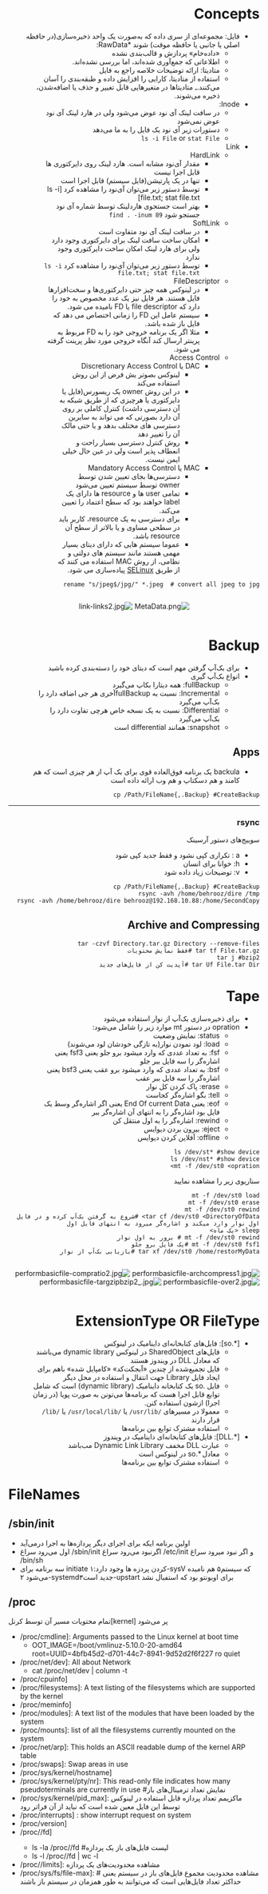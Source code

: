<div dir="rtl">

# Concepts

* فایل: مجموعه‌ای از سری داده که به‌صورت یک واحد ذخیره‌سازی(در حافظه اصلی یا جانبی یا حافظه موقت) شوند
  *RawData:
    * «داده‌خام» پردازش و قالب‌بندى نشده
    * اطلاعاتى كه جمع‌آورى شده‌اند، اما بررسى نشده‌اند.
    * متادیتا: ارائه توضیحات خلاصه راجع به فایل
    * استفاده از متادیتا، کارایی را افزایش داده و طبقه‌بندی را آسان می‌کنند.ـ متادیتا‌ها در متغیرهایی قابل تغییر و حذف یا اضافه‌شدن، ذخیره می‌شوند.
* Inode:
    * در سافت لینک آی نود عوض می‌شود ولی در هارد لینک آی نود عوض نمی‌شود
    * دستورات زیر آی نود یک فایل را به ما می‌دهد
    * `ls -i File` or `stat File`
* Link
    * HardLink
        * مقدار آی‌نود مشابه است. هارد لینک روی دایرکتوری ها قابل اجرا نیست
        * تنها در یک پارتیشن(فایل سیستم) قابل اجرا است
        * توسط دستور زیر می‌توان آی‌نود را مشاهده کرد [ls -i file.txt; stat file.txt]
        * بهتر است جستجوی هاردلینک توسط شماره آی نود جستجو شود `find . -inum 89`
    * SoftLink
        * در سافت لینک آی نود متفاوت است
        * امکان ساخت سافت لینک برای دایرکتوری وجود دارد ولی برای هارد لینک امکان ساخت دایرکتوری وجود ندارد
        * توسط دستور زیر می‌توان آی‌نود را مشاهده کرد `ls -i file.txt; stat file.txt`
    * FileDescriptor
        * در لینوکس همه چیز حتی دایرکتوری‌ها و سخت‌افزارها فایل هستند. هر فایل نیز یک عدد مخصوص به خود را دارد که file descriptor یا FD نامیده می شود.
        * سیستم عامل این FD را زمانی اختصاص می دهد که فایل باز شده باشد.
        * مثلا اگر یک برنامه خروجی خود را به FD مربوط به پرینتر ارسال کند آنگاه خروجی مورد نظر پرینت گرفته می شود.
    * Access Control
        * DAC یا Discretionary Access Control
            * لینوکس بصوتر یش فرض از این روش استفاده می‌کند
            * در این روش owner یک ریسورس(فایل یا دایرکتوری یا هرچیزی که از طریق شبکه به آن دسترسی داشت) کنترل کاملی بر روی آن دارد بصورتی که می تواند به سایرین دسترسی های مختلف بدهد و یا حتی مالک آن را تغییر دهد
            * روش کنترل دسترسی بسیار راحت و انعطاف پذیر است ولی در عین حال خیلی ایمن نیست.
        * MAC یا Mandatory Access Control
            * دسترسی‌ها بجای تعیین شدن توسط owner توسط سیستم تعیین می‌شود
            * تمامی user ها و resource ها دارای یک label خواهند بود که سطح اعتماد را تعیین می‌کند.
            * برای دسترسی به یک resource، کاربر باید در سطحی مساوی و یا بالاتر از سطح آن resource باشد.
            * عموما سیستم هایی که دارای دیتای بسیار مهمی هستند مانند سیستم های دولتی و نظامی، از روش MAC استفاده می کنند که از طریق [SELinux](https://actobit.com/actomag/1399/selinux/) پیاده‌سازی می شود.

```shell
rename "s/jpeg$/jpg/" *.jpeg  # convert all jpeg to jpg
```

<div style="display: flex; flex-direction: column; align-items: center;">


![MetaData.png](_srcFiles/Images/MetaData.png "MetaData.png")
![link-links2.jpg](_srcFiles/Images/link-links2.jpg "link-links2.jpg")

</div>

# Backup

* برای بک‌آپ گرفتن مهم است که دیتای خود را دسته‌بندی کرده باشید
* انواع بک‌آپ گیری
    * fullBackup: همه دیتارا بکاپ می‌گیرد
    * Incremental: نسبت به fullBackupآخری هر جی اضافه دارد را بک‌آپ می‌گیرد
    * Differential: نسبت به یک نسخه خاص هرچی تفاوت دارد را بک‌آپ می‌گیرد
    * snapshot: همانند differential است

## Apps

* backula یک برنامه فوق‌العاده قوی برای بک آپ از هر چیزی است که هم کامند و هم دسکتاپ و هم وب ارائه داده است

```shell
cp /Path/FileName{,.Backup} #CreateBackup
```

---

### rsync

سوییج‌های دستور آرسینک

* a : تکراری کپی نشود و فقط جدید کپی شود
* h: خوانا برای انسان
* v: توضیحات زیاد داده شود

```shell
cp /Path/FileName{,.Backup} #CreateBackup
rsync -avh /home/behrooz/dire /tmp
rsync -avh /home/behrooz/dire behrooz@192.168.10.88:/home/SecondCopy
```

## Archive and Compressing

```shell
tar -czvf Directory.tar.gz Directory --remove-files
tar tf File.tar.gz #فقط نمایش محتویات
tar j #bzip2
tar Uf File.tar Dir #آپدیت کن از فایل‌های جدید

```

# Tape

* برای ذخیره‌سازی بک‌آپ از نوار استفاده می‌شود
* opration در دستور mt موارد زیر را شامل می‌شود:
    * status: نمایش وضعیت
    * load: لود نمودن نوار(به تازگی خودشان لود می‌شوند)
    * fsf: به تعداد عددی که وارد میشود برو جلو یعنی fsf3 یعنی اشاره‌گر را سه فایل ببر جلو
    * bsf: به تعداد عددی که وارد میشود برو عقب یعنی bsf3 یعنی اشاره‌گر را سه فایل ببر عقب
    * erase: پاک کردن کل نوار
    * tell: بگو اشاره‌گر کجاست
    * eof: یعنی End Of current Data یعنی اگر اشاره‌گر وسط یک فایل بود اشاره‌گر را به انتهای آن اشاره‌گر ببر
    * rewind: اشاره‌گر را به اول منتقل کن
    * eject: بیرون بردن دیوایس
    * offline: آفلاین کردن دیوایس

```shell
ls /dev/st* #show device
ls /dev/nst* #show device
mt -f /dev/st0 <opration>
```

سناریوی زیر را مشاهده نمایید

```shell
mt -f /dev/st0 load
mt -f /dev/st0 erase
mt -f /dev/st0 rewind
tar cf /dev/st0 <DirectoryOfData> #شروع به گرفتن بک‌آپ کرده و در فایل اول نوار وارد میکند و اشاره‌گر میرود به انتهای فایل اول
sleep <یک ماه>
mt -f /dev/st0 rewind # برور به اول نوار
mt -f /dev/st0 fsf1 #یک فایل برو جلو
tar xf /dev/st0 /home/restorMyData #بازیابی بک‌آپ از نوار

```

<div style="display: flex; flex-direction: column; align-items: center;">

![performbasicfile-archcompress1.jpg](_srcFiles/Images/performbasicfile-archcompress1.jpg "performbasicfile-archcompress1.jpg")
![performbasicfile-compratio2.jpg](_srcFiles/Images/performbasicfile-compratio2.jpg "performbasicfile-compratio2.jpg")
![performbasicfile-over2.jpg](_srcFiles/Images/performbasicfile-over2.jpg "performbasicfile-over2.jpg")
![performbasicfile-targzipbzip2_.jpg](_srcFiles/Images/performbasicfile-targzipbzip2_.jpg "performbasicfile-targzipbzip2_.jpg")

</div>

# ExtensionType OR FileType

* [*.so]: فایل‌های کتابخانه‌ای داینامیک در لینوکس
    * فایل‌های SharedObject در لینوکس dynamic library می‌باشند که معادل DLL در ویندوز هستند
    * فایل تجمیع‌شده از چندین «آبجکت‌کد» «کامپایل شده» باهم برای ایجاد فایل Library جهت انتقال و استفاده در محل دیگر
    * فایل .so یک کتابخانه داینامیک (dynamic library)  است که شامل توابع قابل اجرا هست که برنامه‌ها می‌تونن به صورت پویا (در زمان اجرا) ازشون استفاده کنن.
    * معمولا در مسیرهای `/usr/lib/` یا `/usr/local/lib/` یا `/lib/` قرار دارند
    * استفاده مشترک توابع بین برنامه‌ها
* [*.DLL]:  فایل‌های کتابخانه‌ای داینامیک در ویندوز
    * عبارت DLL مخفف Dynamic Link Library مب‌باشد
    * معادل *.so در لینوکس است
    * استفاده مشترک توابع بین برنامه‌ها

</div>

# FileNames

## /sbin/init

* اولین برنامه ایکه برای اجرای دیگر پردازه‌ها به اجرا درمی‌آید
* اول می‌رود سراغ /sbin/init اگرنبود می‌رود سراغ /etc/init و اگر نبود میرود سراغ /bin/sh
* سه برنامه برای initiate کردن پردزه ‌ها وجود دارد:۱-sysV که سیستم۵ هم نامیده می‌شود ۲-systemdجدید است۳-upstart برای اوبونتو بود که استفبال نشد

## /proc

تمام محتویات مسیر آن توسط کرنل[kernel] پر می‌شود

* /proc/cmdline]: Arguments passed to the Linux kernel at boot time
    * OOT_IMAGE=/boot/vmlinuz-5.10.0-20-amd64 root=UUID=4bfb45d2-d701-44c7-8941-9d52d2f6f227 ro quiet
* /proc/net/dev]: All about Network
    * cat /proc/net/dev | column -t
* /proc/cpuinfo]
* /proc/filesystems]: A text listing of the filesystems which are supported by the kernel
* /proc/meminfo]
* /proc/modules]: A text list of the modules that have been loaded by the system
* /proc/mounts]: list of all the filesystems currently mounted on the system
* /proc/net/arp]: This holds an ASCII readable dump of the kernel ARP table
* /proc/swaps]: Swap areas in use
* /proc/sys/kernel/hostname]
* /proc/sys/kernel/pty/nr]: This read-only file indicates how many pseudoterminals are currently in use #نمایش تعداد ترمینال‌های باز
* /proc/sys/kernel/pid_max]: ماکزیمم تعداد پردازه قابل استفاده در لینوکس توسط این فایل معین شده است که نباید از آن فراتر رود
* /proc/interrupts] : show interrupt request on system
* /proc/version]
* /proc/<PID>/fd]
    * ls -la /proc/<PID>/fd #لیست فایل‌های باز یک پردازه
    * ls -l /proc/<PID>/fd | wc -l
* /proc/<PID>/limits]: مشاهده محدودیت‌های یک پردازه
* /proc/sys/fs/file-max]: # مشاهده محدودیت مجموع فایل‌های باز در سیستم یعنی حداکثر تعداد فایل‌هایی است که می‌توانند به طور همزمان در سیستم باز باشند

